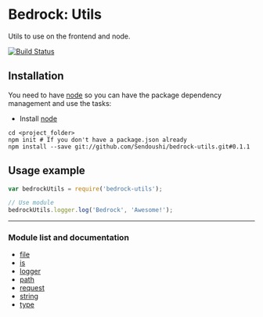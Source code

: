 # Bedrock: Utils

Utils to use on the frontend and node.

[![Build Status](https://travis-ci.org/Sendoushi/bedrock-utils.svg?branch=master)](https://travis-ci.org/Sendoushi/bedrock-utils)

## Installation
You need to have [node](http://nodejs.org) so you can have the package dependency management and use the tasks:
- Install [node](http://nodejs.org)

```
cd <project_folder>
npm init # If you don't have a package.json already
npm install --save git://github.com/Sendoushi/bedrock-utils.git#0.1.1
```

## Usage example

```js
var bedrockUtils = require('bedrock-utils');

// Use module
bedrockUtils.logger.log('Bedrock', 'Awesome!');
```

------------------------

### Module list and documentation
- [file](docs/file.md)
- [is](docs/is.md)
- [logger](docs/logger.md)
- [path](docs/path.md)
- [request](docs/request.md)
- [string](docs/string.md)
- [type](docs/type.md)
